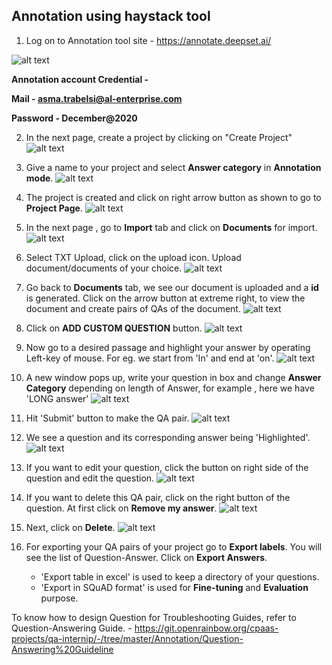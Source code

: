 ## Annotation using haystack tool

1) Log on to Annotation tool site - https://annotate.deepset.ai/

![alt text](02-Annotation/images/anno1.jpg "annotation1")

**Annotation account Credential -**

**Mail - asma.trabelsi@al-enterprise.com**

**Password - December@2020**

2) In the next page, create a project by clicking on "Create Project"
![alt text](02-Annotation/images/anno2.jpg "annotation2")

3) Give a name to your project and select **Answer category** in **Annotation mode**.
![alt text](02-Annotation/images/anno3.jpg "annotation3")

4) The project is created and click on right arrow button as shown to go to **Project Page**.
![alt text](02-Annotation/images/anno4.jpg "annotation4")

5) In the next page , go to **Import** tab and click on **Documents** for import.
![alt text](02-Annotation/images/anno5.jpg "annotation5")

6) Select TXT Upload, click on the upload icon. Upload document/documents of your choice.
![alt text](02-Annotation/images/anno6.jpg "annotation6")

7) Go back to **Documents** tab, we see our document is uploaded and a **id** is generated. Click on the arrow button at extreme right, to view the document and create pairs of QAs of the document.
![alt text](02-Annotation/images/anno7.jpg "annotation7")

8) Click on **ADD CUSTOM QUESTION** button.
![alt text](02-Annotation/images/anno8.jpg "annotation8")

9) Now go to a desired passage and highlight your answer by operating Left-key of mouse. For eg. we start from 'In' and end at 'on'.
![alt text](Annotation/images/anno9.jpg "annotation9")

10) A new window pops up, write your question in box and change **Answer Category** depending on length of Answer, for example , here we have 'LONG answer'
![alt text](02-Annotation/images/anno10.jpg "annotation10")

11) Hit 'Submit' button to make the QA pair.
![alt text](02-Annotation/images/anno11.jpg "annotation11")

12) We see a question and its corresponding answer being 'Highlighted'.
![alt text](02-Annotation/images/anno12.jpg "annotation12")

13) If you want to edit your question, click the button on right side of the question and edit the question.
![alt text](02-Annotation/images/anno13.jpg "annotation13")

14) If you want to delete this QA pair, click on the right button of the question. At first click on **Remove my answer**.
![alt text](02-Annotation/images/anno14.jpg "annotation14")

15) Next, click on **Delete**.
![alt text](02-Annotation/images/anno15.jpg "annotation15")

16) For exporting your QA pairs of your project go to **Export labels**. You will see the list of Question-Answer. Click on **Export Answers**.
    - 'Export table in excel' is used to keep a directory of your questions.
    - 'Export in SQuAD format' is used for **Fine-tuning** and **Evaluation** purpose. 

To know how to design Question for Troubleshooting Guides, refer to Question-Answering Guide. 
    - https://git.openrainbow.org/cpaas-projects/qa-internip/-/tree/master/Annotation/Question-Answering%20Guideline